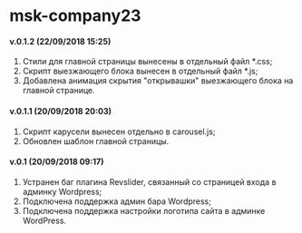 # msk-company23

<h4>v.0.1.2 (22/09/2018 15:25)</h4>
<ol>
  <li>Стили для главной страницы вынесены в отдельный файл *.css;</li>
  <li>Скрипт выезжающего блока вынесен в отдельный файл *.js;</li>
  <li>Добавлена анимация скрытия "открывашки" выезжающего блока на главной странице.</li>
</ol>


<h4>v.0.1.1 (20/09/2018 20:03)</h4>
<ol>
  <li>Скрипт карусели вынесен отдельно в carousel.js;</li>
  <li>Обновлен шаблон главной страницы.</li>
</ol>

<h4>v.0.1 (20/09/2018 09:17)</h4>
<ol>
  <li>Устранен баг плагина Revslider, связанный со страницей входа в админку Wordpress;</li>
  <li>Подключена поддержка админ бара Wordpress;</li>
  <li>Подключена поддержка настройки логотипа сайта в админке WordPress.</li>
</ol>
